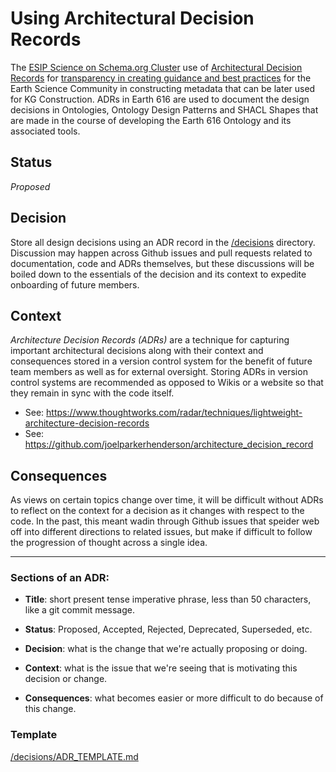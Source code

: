 # Using Architectural Decision Records 

The [ESIP Science on Schema.org Cluster](https://github.com/ESIPFed/science-on-schema.org) use of [Architectural Decision Records](https://github.com/ESIPFed/science-on-schema.org/tree/master/decisions) for [transparency in creating guidance and best practices](https://github.com/ESIPFed/science-on-schema.org/issues/30) for the Earth Science Community in constructing metadata that can be later used for KG Construction. ADRs in Earth 616 are used to document the design decisions in Ontologies, Ontology Design Patterns and SHACL Shapes that are made in the course of developing the Earth 616 Ontology and its associated tools.

## Status ##
*Proposed*

## Decision ##
Store all design decisions using an ADR record in the [/decisions](/decisions) directory. Discussion may happen across Github issues and pull requests related to documentation, code and ADRs themselves, but these discussions will be boiled down to the essentials of the decision and its context to expedite onboarding of future members.

## Context ##
*Architecture Decision Records (ADRs)* are a technique for capturing important architectural decisions along with their context and consequences stored in a version control system for the benefit of future team members as well as for external oversight. Storing ADRs in version control systems are recommended as opposed to Wikis or a website so that they remain in sync with the code itself. 

* See: https://www.thoughtworks.com/radar/techniques/lightweight-architecture-decision-records
* See: https://github.com/joelparkerhenderson/architecture_decision_record

## Consequences ##

As views on certain topics change over time, it will be difficult without ADRs to reflect on the context for a decision as it changes with respect to the code. In the past, this meant wadin through Github issues that speider web off into different directions to related issues, but make if difficult to follow the progression of thought across a single idea.

------------

### Sections of an ADR: ###

* **Title**: short present tense imperative phrase, less than 50 characters, like a git commit message.

* **Status**: Proposed, Accepted, Rejected, Deprecated, Superseded, etc.

* **Decision**: what is the change that we're actually proposing or doing.

* **Context**: what is the issue that we're seeing that is motivating this decision or change.

* **Consequences**: what becomes easier or more difficult to do because of this change.

### Template ###
[/decisions/ADR_TEMPLATE.md](/decisions/ADR_TEMPLATE.md)
